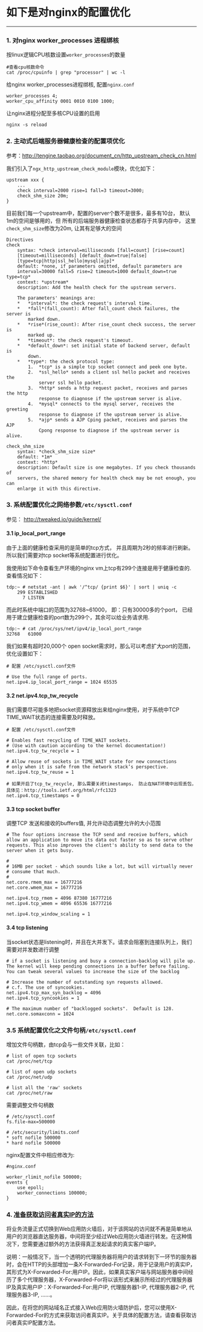 # 如下是对nginx的配置优化

------

### 1. 对nginx worker_processes 进程绑核

按linux逻辑CPU核数设置`worker_processes`的数量

```shell
#查看cpu核数命令
cat /proc/cpuinfo | grep "processor" | wc -l
```

给nginx worker_processes进程绑核, 配置`nginx.conf`
```config
worker_processes 4;
worker_cpu_affinity 0001 0010 0100 1000; 
```

让nginx进程分配至多核CPU设置的启用
```shell
nginx -s reload
```

### 2. 主动式后端服务器健康检查的配置项优化

参考：http://tengine.taobao.org/document_cn/http_upstream_check_cn.html

我们引入了`ngx_http_upstream_check_module`模块，优化如下：
```config
upstream xxx {
    ...
    check interval=2000 rise=1 fall=3 timeout=3000;
    check_shm_size 20m;
}
```

目前我们每一个upstream中，配置的server个数不是很多，最多有10台， 默认1m的空间是够用的，但 所有的后端服务器健康检查状态都存于共享内存中， 这里`check_shm_size`修改为20m, 让其有足够大的空间

```config
Directives
check
    syntax: *check interval=milliseconds [fall=count] [rise=count]
    [timeout=milliseconds] [default_down=true|false]
    [type=tcp|http|ssl_hello|mysql|ajp]*
    default: *none, if parameters omitted, default parameters are
    interval=30000 fall=5 rise=2 timeout=1000 default_down=true type=tcp*
    context: *upstream*
    description: Add the health check for the upstream servers.
    
    The parameters' meanings are:
    *   *interval*: the check request's interval time.
    *   *fall*(fall_count): After fall_count check failures, the server is
        marked down.
    *   *rise*(rise_count): After rise_count check success, the server is
        marked up.
    *   *timeout*: the check request's timeout.
    *   *default_down*: set initial state of backend server, default is
        down.
    *   *type*: the check protocol type:
        1.  *tcp* is a simple tcp socket connect and peek one byte.
        2.  *ssl_hello* sends a client ssl hello packet and receives the
            server ssl hello packet.
        3.  *http* sends a http request packet, receives and parses the http
            response to diagnose if the upstream server is alive.
        4.  *mysql* connects to the mysql server, receives the greeting
            response to diagnose if the upstream server is alive.
        5.  *ajp* sends a AJP Cping packet, receives and parses the AJP
            Cpong response to diagnose if the upstream server is alive.

check_shm_size
    syntax: *check_shm_size size*
    default: *1m*
    context: *http*
    description: Default size is one megabytes. If you check thousands of
    servers, the shared memory for health check may be not enough, you can
    enlarge it with this directive.
```

### 3. 系统配置优化之网络参数`/etc/sysctl.conf`

参见： http://tweaked.io/guide/kernel/

#### 3.1 ip_local_port_range

由于上面的健康检查采用的是简单的tcp方式， 并且周期为2秒的频率进行刷新。所以我们需要对tcp socket等系统配置进行优化。

我使用如下命令查看生产环境的nginx vm上tcp有299个连接是用于健康检查的. 查看情况如下：
```shell
tdp:~ # netstat -ant | awk '/^tcp/ {print $6}' | sort | uniq -c
    299 ESTABLISHED
      7 LISTEN
```

而此时系统中端口的范围为32768~61000， 即：只有30000多的个port， 已经用于建立健康检查的port数为299个，其余可以给业务请求用.

```shell
tdp:~ # cat /proc/sys/net/ipv4/ip_local_port_range
32768   61000
```

我们如果有超时20,000个 open socket需求时，那么可以考虑扩大port的范围，优化设置如下：
```config
# 配置 /etc/sysctl.conf文件

# Use the full range of ports.
net.ipv4.ip_local_port_range = 1024 65535
```

#### 3.2 net.ipv4.tcp_tw_recycle

我们需要尽可能多地把socket资源释放出来给nginx使用，对于系统中TCP TIME_WAIT状态的连接需要及时释放。

```config
# 配置 /etc/sysctl.conf文件

# Enables fast recycling of TIME_WAIT sockets.
# (Use with caution according to the kernel documentation!)
net.ipv4.tcp_tw_recycle = 1

# Allow reuse of sockets in TIME_WAIT state for new connections
# only when it is safe from the network stack’s perspective.
net.ipv4.tcp_tw_reuse = 1

# 如果开启了tcp_tw_recycle, 那么需要关闭timestamps， 防止在NAT环境中出现丢包，具体见：http://tools.ietf.org/html/rfc1323
net.ipv4.tcp_timestamps = 0
```


#### 3.3 tcp socket buffer

调整TCP 发送和接收的buffers值, 并允许动态调整允许的大小范围

```config
# The four options increase the TCP send and receive buffers, which allow an application to move its data out faster so as to serve other requests. This also improves the client's ability to send data to the server when it gets busy.

#
# 16MB per socket - which sounds like a lot, but will virtually never
# consume that much.
#
net.core.rmem_max = 16777216
net.core.wmem_max = 16777216

net.ipv4.tcp_rmem = 4096 87380 16777216
net.ipv4.tcp_wmem = 4096 65536 16777216

net.ipv4.tcp_window_scaling = 1
```

#### 3.4 tcp listening

当socket状态是listening时，并且在大并发下。请求会阻塞到连接队列上，我们需要对并发数进行调整

```config
# if a socket is listening and busy a connection-backlog will pile up. The kernel will keep pending connections in a buffer before failing. You can tweak several values to increase the size of the backlog

# Increase the number of outstanding syn requests allowed.
# c.f. The use of syncookies.
net.ipv4.tcp_max_syn_backlog = 4096
net.ipv4.tcp_syncookies = 1

# The maximum number of "backlogged sockets".  Default is 128.
net.core.somaxconn = 1024
```

### 3.5 系统配置优化之文件句柄`/etc/sysctl.conf`

增加文件句柄数，由tcp会与一些文件关联，比如：
```shell
# list of open tcp sockets
cat /proc/net/tcp

# list of open udp sockets
cat /proc/net/udp

# list all the 'raw' sockets
cat /proc/net/raw
```

需要调整文件句柄数

```config
# /etc/sysctl.conf 
fs.file-max=500000

# /etc/security/limits.conf
* soft nofile 500000
* hard nofile 500000
```

nginx配置文件中相应修改为:

```config
#nginx.conf

worker_rlimit_nofile 500000;
events {
    use epoll;
    worker_connections 100000;
}
```

### 4. [准备获取访问者真实IP的方法](https://www.alibabacloud.com/help/zh/doc-detail/35620.htm)

将业务流量正式切换到Web应用防火墙后，对于该网站的访问就不再是简单地从用户的浏览器直达服务器，中间将至少经过Web应用防火墙进行转发。在这种情况下，您需要通过额外的方法获得真正发起请求的真实客户端IP。

说明：一般情况下，当一个透明的代理服务器将用户的请求转到下一环节的服务器时，会在HTTP的头部增加一条X-Forwarded-For记录，用于记录用户的真实IP，其形式为X-Forwarded-For:用户IP。因此，如果真实客户端与网站服务器中间经历了多个代理服务器，X-Forwarded-For将以该形式来展示所经过的代理服务器IP及真实用户IP：X-Forwarded-For:用户IP, 代理服务器1-IP, 代理服务器2-IP, 代理服务器3-IP, ……。

因此，在将您的网站域名正式接入Web应用防火墙防护后，您可以使用X-Forwarded-For的方式来获取访问者真实IP。关于具体的配置方法，请查看获取访问者真实IP配置方法。
